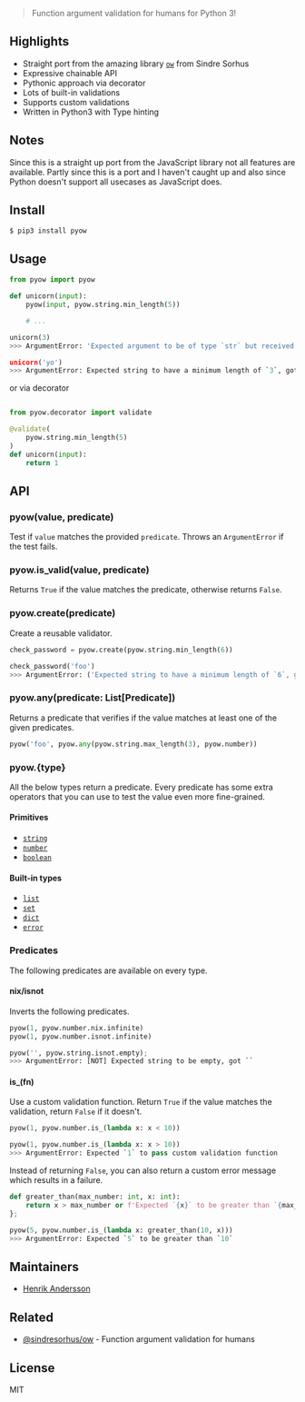 > Function argument validation for humans for Python 3!


## Highlights

- Straight port from the amazing library [`ow`](https://github.com/sindresorhus/ow/) from Sindre Sorhus
- Expressive chainable API
- Pythonic approach via decorator
- Lots of built-in validations
- Supports custom validations
- Written in Python3 with Type hinting


## Notes
Since this is a straight up port from the JavaScript library not all features are available.
Partly since this is a port and I haven't caught up and also since Python doesn't support all usecases
as JavaScript does.

## Install

```shell
$ pip3 install pyow
```


## Usage

```python
from pyow import pyow

def unicorn(input):
	pyow(input, pyow.string.min_length(5))

	# ...

unicorn(3)
>>> ArgumentError: 'Expected argument to be of type `str` but received type `int`

unicorn('yo')
>>> ArgumentError: Expected string to have a minimum length of `3`, got `yo`
```

or via decorator

```python

from pyow.decorator import validate

@validate(
    pyow.string.min_length(5)
)
def unicorn(input):
    return 1
```

## API

### pyow(value, predicate)

Test if `value` matches the provided `predicate`. Throws an `ArgumentError` if the test fails.

### pyow.is_valid(value, predicate)

Returns `True` if the value matches the predicate, otherwise returns `False`.

### pyow.create(predicate)

Create a reusable validator.

```python
check_password = pyow.create(pyow.string.min_length(6))

check_password('foo')
>>> ArgumentError: ('Expected string to have a minimum length of `6`, got `foo`')
```

### pyow.any(predicate: List[Predicate])

Returns a predicate that verifies if the value matches at least one of the given predicates.

```python
pyow('foo', pyow.any(pyow.string.max_length(3), pyow.number))
```

### pyow.{type}

All the below types return a predicate. Every predicate has some extra operators that you can use to test the value even more fine-grained.

#### Primitives

- [`string`]()
- [`number`]()
- [`boolean`]()

#### Built-in types

- [`list`]()
- [`set`]()
- [`dict`]()
- [`error`]()

### Predicates

The following predicates are available on every type.

#### nix/isnot

Inverts the following predicates.

```python
pyow(1, pyow.number.nix.infinite)
pyow(1, pyow.number.isnot.infinite)

pyow('', pyow.string.isnot.empty);
>>> ArgumentError: [NOT] Expected string to be empty, got ``
```

#### is_(fn)

Use a custom validation function. Return `True` if the value matches the validation, return `False` if it doesn't.

```python
pyow(1, pyow.number.is_(lambda x: x < 10))

pyow(1, pyow.number.is_(lambda x: x > 10))
>>> ArgumentError: Expected `1` to pass custom validation function
```

Instead of returning `False`, you can also return a custom error message which results in a failure.

```python
def greater_than(max_number: int, x: int):
	return x > max_number or f'Expected `{x}` to be greater than `{max_number}`'
};

pyow(5, pyow.number.is_(lambda x: greater_than(10, x)))
>>> ArgumentError: Expected `5` to be greater than `10`
```


## Maintainers

- [Henrik Andersson](https://github.com/limelights)


## Related

- [@sindresorhus/ow](https://github.com/sindresorhus/ow) - Function argument validation for humans


## License

MIT
